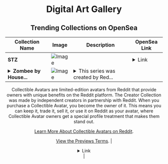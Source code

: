 <div align="center">

# Digital Art Gallery

## Trending Collections on OpenSea

| Collection Name                       | Image                                                                                     | Description                       | OpenSea Link                                                                                          |
|---------------------------------------|-------------------------------------------------------------------------------------------|-----------------------------------|--------------------------------------------------------------------------------------------------------|
| **STZ** | ![Image](https://i.seadn.io/s/raw/files/3dcd02aaf0397cc1a19e77dfaedc9068.gif?w=500&auto=format?w=200&auto=format) |  | <details><summary>Link</summary>[STZ](https://opensea.io/collection/stz-2)</details> |
| **<details><summary>Zombee by House...</summary>Zombee by HouseOfLine x Reddit Collectible Avatars</details>** | ![Image](https://i.seadn.io/s/raw/files/e9ccdaec7aeb4402d07569349538a940.png?w=500&auto=format?w=200&auto=format) | <details><summary>This series was created by Red...</summary>This series was created by Reddit user HouseOfLine as a part of the Collectible Avatars Creator Program. You can [check out the creator's profile on Reddit](https://www.reddit.com/user/HouseOfLine/).

Collectible Avatars are limited-edition avatars from Reddit that provide owners with unique benefits on the Reddit platform. The Creator Collection was made by independent creators in partnership with Reddit. When you purchase a Collectible Avatar, you become the owner of it. This means you can keep it, trade it, sell it, or use it on Reddit as your avatar, where Collectible Avatar owners get a special profile treatment that makes them stand out.

[Learn More About Collectible Avatars on Reddit](https://reddithelp.com/hc/en-us/articles/6213835889044).

[View the Previews Terms](https://www.redditinc.com/policies/previews-terms).</details> | <details><summary>Link</summary>[Zombee by HouseOfLine x Reddit Collectible Avatars](https://opensea.io/collection/zombee-by-houseofline-x-reddit-collectible-avatars)</details> |

</div>